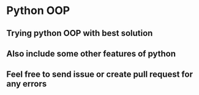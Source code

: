 # Python OOP

## Trying python OOP with best solution

## Also include some other features of python

## Feel free to send issue or create pull request for any errors

